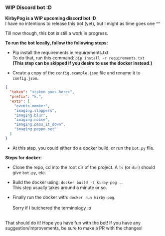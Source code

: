 ### WIP Discord bot :D

**KirbyPog is a WIP upcoming discord bot :D**
<br />
I have no intentions to release this bot (yet), but I might as time goes one ^^

Till now though, this bot is still a work in progress.

**To run the bot locally, follow the following steps:**

* Pip install the requirements in requirements.txt<br />
To do that, run this command: `pip install -r requirements.txt`<br />
**(This step can be skipped if you desire to use the docker instead.)**

* Create a copy of the `config.example.json` file and rename it to `config.json`.

```json
{
  "token": "<token goes here>",
  "prefix": "k.",
  "exts": [
    "events.member",
    "imaging.slappers",
    "imaging.blur",
    "imaging.noise",
    "imaging.pass_it_down",
    "imaging.peppo_pet"
  ]
}
```

* At this step, you could either do a docker build, or run the `bot.py` file.

**Steps for docker:**
* Clone the repo, cd into the root dir of the project. A `ls` (or `dir`) should give `bot.py`, etc.

* Build the docker using: `docker build -t kirby-pog .`.<br /> This step usually takes around a minute or so.

* Finally run the docker with: `docker run kirby-pog`.
<br /><br />
Sorry if I butchered the terminology :p
<br />
That should do it! Hope you have fun with the bot!
If you have any suggestion/improvements, be sure to make a PR with the changes!
